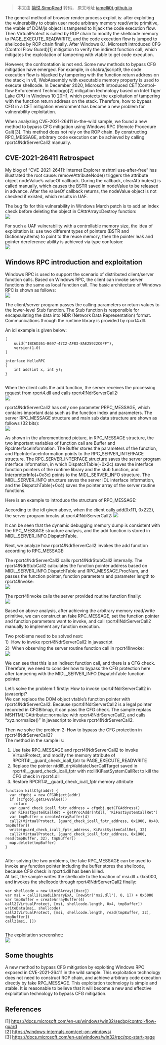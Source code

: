 > 本文由 [简悦 SimpRead](http://ksria.com/simpread/) 转码， 原文地址 [iamelli0t.github.io](https://iamelli0t.github.io/2021/04/10/RPC-Bypass-CFG.html)

The general method of browser render process exploit is: after exploiting the vulnerability to obtain user mode arbitrary memory read/write primitive, the vtable of DOM/js object is tampered to hijack the code execution flow. Then VirtualProtect is called by ROP chain to modify the shellcode memory to PAGE_EXECUTE_READWRITE, and the code execution flow is jumped to shellcode by ROP chain finally. After Windows 8.1, Microsoft introduced CFG (Control Flow Guard)[1] mitigation to verify the indirect function call, which mitigates the exploitation of tampering with vtable to get code execution.  

However, the confrontation is not end. Some new methods to bypass CFG mitigation have emerged. For example, in chakra/jscript9, the code execution flow is hijacked by tampering with the function return address on the stack; in v8, WebAssembly with executable memory property is used to execute shellcode. In December 2020, Microsoft introduced CET(Control-flow Enforcement Technology)[2] mitigation technology based on Intel Tiger Lake CPU in Windows 10 20H1, which protects the exploitation of tampering with the function return address on the stack. Therefore, how to bypass CFG in a CET mitigation environment has become a new problem for vulnerability exploitation.  

When analyzing CVE-2021-26411 in-the-wild sample, we found a new method to bypass CFG mitigation using Windows RPC (Remote Procedure Call)[3]. This method does not rely on the ROP chain. By constructing RPC_MESSAGE, arbitrary code execution can be achieved by calling rpcrt4!NdrServerCall2 manually.  

CVE-2021-26411 Retrospect
-------------------------

My blog of “CVE-2021-26411: Internet Explorer mshtml use-after-free” has illustrated the root cause: removeAttributeNode() triggers the attribute object nodeValue’s valueOf callback. During the callback, clearAttributes() is called manually, which causes the BSTR saved in nodeValue to be released in advance. After the valueOf callback returns, the nodeValue object is not checked if existed, which results in UAF.  

The bug fix for this vulnerability in Windows March patch is to add an index check before deleting the object in CAttrArray::Destroy function:  
![](https://iamelli0t.github.io/images/RPC-Bypass-CFG/1.png)

For such a UAF vulnerability with a controllable memory size, the idea of exploitation is: use two different types of pointers (BSTR and Dictionary.items) to point to the reuse memory, then the pointer leak and pointer dereference ability is achieved via type confusion:  
![](https://iamelli0t.github.io/images/RPC-Bypass-CFG/2.png)

Windows RPC introduction and exploitation
-----------------------------------------

Windows RPC is used to support the scenario of distributed client/server function calls. Based on Windows RPC, the client can invoke server functions the same as local function call. The basic architecture of Windows RPC is shown as follows:  
![](https://iamelli0t.github.io/images/RPC-Bypass-CFG/3.png)

The client/server program passes the calling parameters or return values to the lower-level Stub function. The Stub function is responsible for encapsulating the data into NDR (Network Data Representation) format. Communications through the runtime library is provided by rpcrt4.dll.  

An idl example is given below:  

```
[
	uuid("1BC6D261-B697-47C2-AF83-8AE25922C0FF"),
	version(1.0)
]

interface HelloRPC
{
	int add(int x, int y);
}


```

When the client calls the add function, the server receives the processing request from rpcrt4.dll and calls rpcrt4!NdrServerCall2:  
![](https://iamelli0t.github.io/images/RPC-Bypass-CFG/4.png)

rpcrt4!NdrServerCall2 has only one parameter PRPC_MESSAGE, which contains important data such as the function index and parameters. The server RPC_MESSAGE structure and main sub data structure are shown as follows (32 bits):  
![](https://iamelli0t.github.io/images/RPC-Bypass-CFG/5.png)

As shown in the aforementioned picture, in RPC_MESSAGE structure, the two important variables of function call are Buffer and RpcInterfaceInformation. The Buffer stores the parameters of the function, and RpcInterfaceInformation points to the RPC_SERVER_INTERFACE structure. The RPC_SERVER_INTERFACE structure saves the server program interface information, in which DispatchTable(+0x2c) saves the interface function pointers of the runtime library and the stub function, and InterpreterInfo(+0x3c) points to the MIDL_SERVER_INFO structure. The MIDL_SERVER_INFO structure saves the server IDL interface information, and the DispatchTable(+0x4) saves the pointer array of the server routine functions.  

Here is an example to introduce the structure of RPC_MESSAGE:  

According to the idl given above, when the client calls add(0x111, 0x222), the server program breaks at rpcrt4!NdrServerCall2: ![](https://iamelli0t.github.io/images/RPC-Bypass-CFG/6.png)

It can be seen that the dynamic debugging memory dump is consistent with the RPC_MESSAGE structure analysis, and the add function is stored in MIDL_SERVER_INFO.DispatchTable.  

Next, we analyze how rpcrt4!NdrServerCall2 invokes the add function according to RPC_MESSAGE:  

The rpcrt4!NdrServerCall2 calls rpcrt4!NdrStubCall2 internally. The rpcrt4!NdrStubCall2 calculates the function pointer address based on MIDL_SERVER_INFO.DispatchTable and RPC_MESSAGE.ProcNum, and passes the function pointer, function parameters and parameter length to rpcrt4!Invoke:  
![](https://iamelli0t.github.io/images/RPC-Bypass-CFG/7.png)

The rpcrt4!Invoke calls the server provided routine function finally:  
![](https://iamelli0t.github.io/images/RPC-Bypass-CFG/8.png)

Based on above analysis, after achieving the arbitrary memory read/write primitive, we can construct an fake RPC_MESSAGE, set the function pointer and function parameters want to invoke, and call rpcrt4!NdrServerCall2 manually to implement any function execution.  

Two problems need to be solved next:  
1）How to invoke rpcrt4!NdrServerCall2 in javascript  
2）When observing the server routine function call in rpcrt4!Invoke:  
![](https://iamelli0t.github.io/images/RPC-Bypass-CFG/9.png)

We can see that this is an indirect function call, and there is a CFG check. Therefore, we need to consider how to bypass the CFG protection here after tampering with the MIDL_SERVER_INFO.DispatchTable function pointer.  

Let’s solve the problem 1 firstly: How to invoke rpcrt4!NdrServerCall2 in javascript?  
We can replace the DOM object vtable’s function pointer with rpcrt4!NdrServerCall2. Because rpcrt4!NdrServerCall2 is a legal pointer recorded in CFGBitmap, it can pass the CFG check. The sample replacs MSHTML!CAttribute::normalize with rpcrt4!NdrServerCall2, and calls “xyz.normalize()” in javascript to invoke rpcrt4!NdrServerCall2.  

Then we solve the problem 2: How to bypass the CFG protection in rpcrt4!NdrServerCall2?  
The method in the sample is:  
1) Use fake RPC_MESSAGE and rpcrt4!NdrServerCall2 to invoke VirtualProtect, and modify the memory attribute of RPCRT4!__guard_check_icall_fptr to PAGE_EXECUTE_READWRITE  
2) Replace the pointer ntdll!LdrpValidateUserCallTarget saved in rpcrt4!__guard_check_icall_fptr with ntdll!KiFastSystemCallRet to kill the CFG check in rpcrt4.dll  
3) Restore RPCRT4!__guard_check_icall_fptr memory attribute  

```
function killCfg(addr) {
  var cfgobj = new CFGObject(addr)
  if (!cfgobj.getCFGValue()) 
    return
  var guard_check_icall_fptr_address = cfgobj.getCFGAddress()
  var KiFastSystemCallRet = getProcAddr(ntdll, 'KiFastSystemCallRet')
  var tmpBuffer = createArrayBuffer(4)
  call2(VirtualProtect, [guard_check_icall_fptr_address, 0x1000, 0x40, tmpBuffer])
  write(guard_check_icall_fptr_address, KiFastSystemCallRet, 32)
  call2(VirtualProtect, [guard_check_icall_fptr_address, 0x1000, read(tmpBuffer, 32), tmpBuffer])
  map.delete(tmpBuffer)
} 


```

After solving the two problems, the fake RPC_MESSAGE can be used to invoke any function pointer including the buffer stores the shellcode, because CFG check in rpcrt4.dll has been killed.  
At last, the sample writes the shellcode to the location of msi.dll + 0x5000, and invokes the shellcode through rpcrt4!NdrServerCall2 finally:  

```
var shellcode = new Uint8Array([0xcc])
var msi = call2(LoadLibraryExA, [newStr('msi.dll'), 0, 1]) + 0x5000
var tmpBuffer = createArrayBuffer(4)
call2(VirtualProtect, [msi, shellcode.length, 0x4, tmpBuffer])
writeData(msi, shellcode)
call2(VirtualProtect, [msi, shellcode.length, read(tmpBuffer, 32), tmpBuffer])
call2(msi, [])


```

The exploitation screenshot:  
![](https://iamelli0t.github.io/images/RPC-Bypass-CFG/10.png)

Some thoughts
-------------

A new method to bypass CFG mitigation by exploiting Windows RPC exposed in CVE-2021-26411 in the wild sample. This exploitation technology does not need to construct ROP chain, and achieve arbitrary code execution directly by fake RPC_MESSAGE. This exploitation technology is simple and stable. It is reasonable to believe that it will become a new and effective exploitation technology to bypass CFG mitigation.

References
----------

[1] https://docs.microsoft.com/en-us/windows/win32/secbp/control-flow-guard  
[2] https://windows-internals.com/cet-on-windows/  
[3] https://docs.microsoft.com/en-us/windows/win32/rpc/rpc-start-page